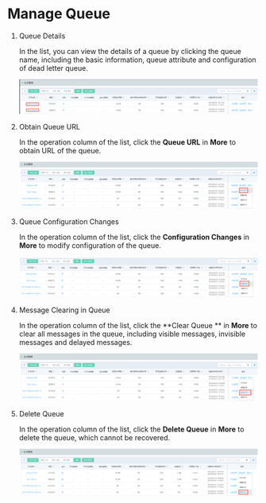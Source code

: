 # Manage Queue

1. Queue Details

   In the list, you can view the details of a queue by clicking the queue name, including the basic information, queue attribute and configuration of dead letter queue.

   ![队列详情](../../../../../image/Internet-Middleware/Queue-Service/操作指南-04.png)

2. Obtain Queue URL

   In the operation column of the list, click the **Queue URL** in **More** to obtain URL of the queue.

   ![队列URL](../../../../../image/Internet-Middleware/Queue-Service/操作指南-05.png)

3. Queue Configuration Changes

   In the operation column of the list, click the **Configuration Changes** in **More** to modify configuration of the queue.

   ![队列配置](../../../../../image/Internet-Middleware/Queue-Service/操作指南-06.png)

4. Message Clearing in Queue

   In the operation column of the list, click the **Clear Queue ** in **More** to clear all messages in the queue, including visible messages, invisible messages and delayed messages.

   ![清除队列](../../../../../image/Internet-Middleware/Queue-Service/操作指南-07.png)

5. Delete Queue

   In the operation column of the list, click the **Delete Queue** in **More** to delete the queue, which cannot be recovered.

   ![删除队列](../../../../../image/Internet-Middleware/Queue-Service/操作指南-08.png)

